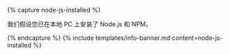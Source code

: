 {% capture node-js-installed %}

我们假设您已在本地 PC 上安装了 Node.js 和 NPM。

{% endcapture %}
{% include templates/info-banner.md content=node-js-installed %}